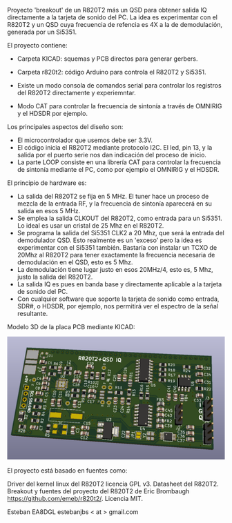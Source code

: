 Proyecto 'breakout' de un R820T2 más un QSD para obtener salida IQ directamente a la tarjeta de sonido del PC. La idea es experimentar con el R820T2 y un QSD cuya frecuencia de refencia es 4X a la de demodulación, generada por un Si5351. 

El proyecto contiene:

- Carpeta KICAD: squemas y PCB directos para generar gerbers.

- Carpeta r820t2: código Arduino para controla el R820T2 y Si5351.

+ Existe un modo consola de comandos serial para controlar los registros del R820T2 directamente y experiemntar.

+ Modo CAT para controlar la frecuencia de sintonía a través de OMNIRIG y el HDSDR por ejemplo.

Los principales aspectos del diseño son:

- El microcontrolador que usemos debe ser 3.3V. 
- El código inicia el R820T2 mediante protocolo I2C. El led, pin 13, y la salida por el puerto serie nos dan indicación del proceso de inicio.
- La parte LOOP consiste en una librería CAT para controlar la frecuencia de sintonía mediante el PC, como por ejemplo el OMNIRIG y el HDSDR.

El principio de hardware es:

- La salida del R820T2 se fija en 5 MHz. El tuner hace un proceso de mezcla de la entrada RF, y la frecuencia de sintonía aparecerá en su salida en esos 5 MHz.
- Se emplea la salida CLKOUT del R820T2, como entrada para un Si5351. Lo ideal es usar un cristal de 25 Mhz en el R820T2.
- Se programa la salida del Si5351 CLK2 a 20 Mhz, que será la entrada del demodulador QSD. Esto realmente es un 'exceso' pero la idea es experimentar con el Si5351 también. Bastaría con instalar un TCXO de 20Mhz al R820T2 para tener exactamente la frecuencia necesaria de demodulación en el QSD, esto es 5 Mhz. 
- La demodulación tiene lugar justo en esos 20MHz/4, esto es, 5 Mhz, justo la salida del R820T2.
- La salida IQ es pues en banda base y directamente aplicable a la tarjeta de sonido del PC.
- Con cualquier software que soporte la tarjeta de sonido como entrada, SDR#, o HDSDR, por ejemplo, nos permitirá ver el espectro de la señal resultante.

Modelo 3D de la placa PCB mediante KICAD:

![pcb](pcb.PNG)

El proyecto está basado en fuentes como:

Driver del kernel linux del R820T2 licencia GPL v3.
Datasheet del R820T2.
Breakout y fuentes del proyecto del R820T2 de Eric Brombaugh https://github.com/emeb/r820t2/. Licencia MIT.

Esteban EA8DGL estebanjbs < at > gmail.com
